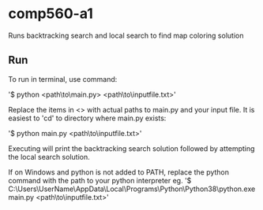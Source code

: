 # comp560-a1
Runs backtracking search and local search to find map coloring solution

## Run
To run in terminal, use command: 

'$ python <path\to\main.py> <path\to\inputfile.txt>'

Replace the items in <> with actual paths to main.py and your input file. It is easiest to 'cd' to directory where main.py exists:

'$ python main.py <path\to\inputfile.txt>'

Executing will print the backtracking search solution followed by attempting the local search solution.

If on Windows and python is not added to PATH, replace the python command with the path to your python interpreter eg. 
'$ C:\Users\UserName\AppData\Local\Programs\Python\Python38\python.exe main.py <path\to\inputfile.txt>'